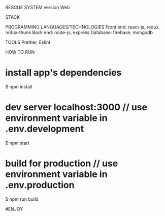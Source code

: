 RESCUE SYSTEM version Web

STACK 

PROGRAMMING LANGUAGES/TECHNOLOGIES
Front end: react-js, redux, redux-thunk
Back end: node-js, express
Database: firebase, mongodb

TOOLS
Prettier, Eslint

HOW TO RUN
# install app's dependencies
$ npm install

# dev server localhost:3000 // use environment variable in .env.development
$ npm start

# build for production // use environment variable in .env.production
$ npm run build

#ENJOY

